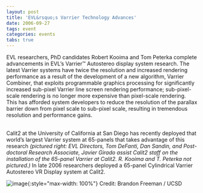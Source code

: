 ```yaml
---
layout: post
title: 'EVL&rsquo;s Varrier Technology Advances'
date: 2006-09-27
tags: event
categories: events
tabs: true
---
```


EVL researchers, PhD candidates Robert Kooima and Tom Peterka complete advancements in EVL&rsquo;s Varrier&trade; Autostereo display system research.  The latest Varrier systems have twice the resolution and increased rendering performance as a result of the development of a new algorithm, Varrier Combiner, that exploits programmable graphics processing for significantly increased sub-pixel Varrier line screen rendering performance; sub-pixel-scale rendering is no longer more expensive than pixel-scale rendering. This has afforded system developers to reduce the resolution of the parallax barrier down from pixel scale to sub-pixel scale, resulting in tremendous resolution and performance gains.<br><br>

Calit2 at the University of California at San Diego has recently deployed that world&rsquo;s largest Varrier system at 65-panels that takes advantage of this research <em>(pictured right: EVL Directors, Tom DeFanti, Dan Sandin, and Post-doctoral Research Associate, Javier Girado assist Calit2 staff on the installation of the 65-panel Varrier at Calit2. R. Kooima and T. Peterka not pictured.)</em>
In late 2006 researchers deployed a 65-panel Cylindrical Varrier Autostereo VR Display system at Calit2.

![image](https://www.evl.uic.edu/output/originals/team_dynallax.jpg-srcw.jpg){:style="max-width: 100%"}
Credit: Brandon Freeman / UCSD

